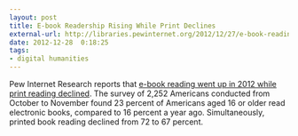 ```yaml
---
layout: post
title: E-book Readership Rising While Print Declines
external-url: http://libraries.pewinternet.org/2012/12/27/e-book-reading-jumps-print-book-reading-declines/
date: 2012-12-28  0:18:25
tags:
- digital humanities
---
```

Pew Internet Research reports that [e-book reading went up in 2012 while print reading declined](http://libraries.pewinternet.org/2012/12/27/e-book-reading-jumps-print-book-reading-declines/). The survey of 2,252 Americans conducted from October to November found 23 percent of Americans aged 16 or older read electronic books, compared to 16 percent a year ago. Simultaneously, printed book reading declined from 72 to 67 percent.